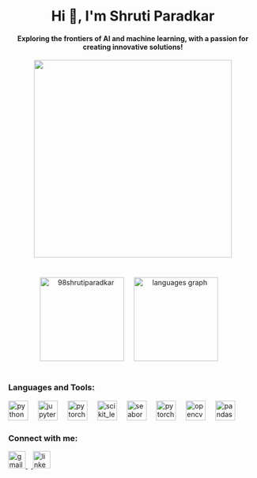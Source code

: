 <h1 align="center">Hi 👋, I'm Shruti Paradkar</h1>
<h4 align="center">Exploring the frontiers of AI and machine learning, with a passion for creating innovative solutions!</h3>


<div align="center">
  <img align="center" height="400" src="https://logicmojo.com/assets/dist/new_pages/images/data-science-intro.gif"  />
</div>


<br>

###

<div align="Center">
  <img src="https://github-readme-stats.vercel.app/api?username=98shrutiparadkar&show_icons=true&locale=en" height="170" alt="98shrutiparadkar" />
  <img width="12" />
  <img src="https://github-readme-stats.vercel.app/api/top-langs?username=98shrutiparadkar&show_icons=true&locale=en&layout=compact" height="170" alt="languages graph"  />
  <img width="12" />
</div>
<br>


###
<h3 align="left">Languages and Tools:</h3>
<div align="left">
  
  <img src="https://cdn.jsdelivr.net/gh/devicons/devicon/icons/python/python-original.svg" height="40" alt="python logo"  />
  <img width="12" />
  <img src="https://cdn.jsdelivr.net/gh/devicons/devicon/icons/jupyter/jupyter-original.svg" height="40" alt="jupyter logo"  />
  <img width="12" />
  <img src="https://cdn.jsdelivr.net/gh/devicons/devicon/icons/pytorch/pytorch-original.svg" height="40" alt="pytorch logo"  />
  <img width="12" />
  <img src="https://upload.wikimedia.org/wikipedia/commons/0/05/Scikit_learn_logo_small.svg" alt="scikit_learn" height="40" alt="pytorch logo"  />
  <img width="12" />
  <img src="https://seaborn.pydata.org/_images/logo-mark-lightbg.svg" alt="seaborn"  height="40" alt="pytorch logo"  />
  <img width="12" />
  <img src="https://www.vectorlogo.zone/logos/tensorflow/tensorflow-icon.svg" height="40" alt="pytorch logo"  />
  <img width="12" />
  <img src="https://www.vectorlogo.zone/logos/opencv/opencv-icon.svg" alt="opencv"  height="40" alt="python logo"  />
  <img width="12" />
  <img src="https://cdn.jsdelivr.net/gh/devicons/devicon/icons/pandas/pandas-original.svg" height="40" alt="pandas logo"  />
  <img width="12" />
  
</div>

###
<h3 align="left">Connect with me:</h3>


<div align="left">
  <a href="paradkarshruti9@gmail.com" target="_blank">
    <img src="https://img.shields.io/static/v1?message=Gmail&logo=gmail&label=&color=D14836&logoColor=white&labelColor=&style=for-the-badge" height="35" alt="gmail logo"  />
    <img width="7" />
  </a>  
  <a href="https://www.linkedin.com/in/shruti-paradkar-14733015a?utm_source=share&utm_campaign=share_via&utm_content=profile&utm_medium=android_app" target="_blank">
    <img src="https://img.shields.io/static/v1?message=LinkedIn&logo=linkedin&label=&color=0077B5&logoColor=white&labelColor=&style=for-the-badge" height="35" alt="linkedin logo"  /> 
  </a>
</div>

###


